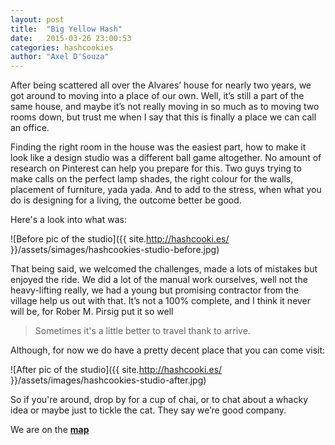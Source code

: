 ```yaml
---
layout: post
title:  "Big Yellow Hash"
date:   2015-03-26 23:00:53
categories: hashcookies
author: "Axel D'Souza"
---
```


After being scattered all over the Alvares’ house for nearly two years, we got around to moving into a place of our own. Well, it’s still a part of the same house, and maybe it’s not really moving in so much as to moving two rooms down, but trust me when I say that this is finally a place we can call an office. 

Finding the right room in the house was the easiest part, how to make it look like a design studio was a different ball game altogether. No amount of research on Pinterest can help you prepare for this. Two guys trying to make calls on the perfect lamp shades, the right colour for the walls, placement of furniture, yada yada. And to add to the stress, when what you do is designing for a living, the outcome better be good. 

Here's a look into what was:

![Before pic of the studio]({{ site.http://hashcooki.es/ }}/assets/simages/hashcookies-studio-before.jpg)

That being said, we welcomed the challenges, made a lots of mistakes but enjoyed the ride. We did a lot of the manual work ourselves, well not the heavy-lifting really, we had a young but promising contractor from the village help us out with that. It’s not a 100% complete, and I think it never will be, for Rober M. Pirsig put it so well 
> Sometimes it's a little better to travel thank to arrive. 

Although, for now we do have a pretty decent place that you can come visit:

![After pic of the studio]({{ site.http://hashcooki.es/ }}/assets/images/hashcookies-studio-after.jpg)

So if you're around, drop by for a cup of chai, or to chat about a whacky idea or maybe just to tickle the cat. They say we’re good company. 

We are on the  [**map**](https://www.google.co.in/maps/place/Hash+Cookies/@15.567541,73.782771,18z/data=!3m1!4b1!4m2!3m1!1s0x0000000000000000:0xee3ecec85417a514)
